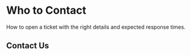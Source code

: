 # Who to Contact

How to open a ticket with the right details and expected response times.

## Contact Us